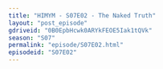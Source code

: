 ```yaml
---
title: "HIMYM - S07E02 - The Naked Truth"
layout: "post_episode"
gdriveid: "0B0EpbHcwk0ARYkFEOE5Iak1tQVk"
season: "S07"
permalink: "episode/S07E02.html"
episodeid: "S07E02"
---
```

